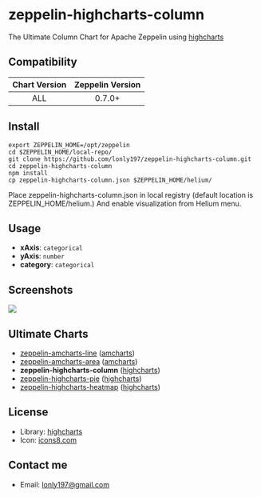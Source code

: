 # zeppelin-highcharts-column

The Ultimate Column Chart for Apache Zeppelin using [highcharts](https://www.highcharts.com/)


## Compatibility

| Chart Version | Zeppelin Version |
| :---: | :---: |
| ALL | 0.7.0+ |

## Install

```shell
export ZEPPELIN_HOME=/opt/zeppelin
cd $ZEPPELIN_HOME/local-repo/
git clone https://github.com/lonly197/zeppelin-highcharts-column.git
cd zeppelin-highcharts-column
npm install
cp zeppelin-highcharts-column.json $ZEPPELIN_HOME/helium/
```

Place zeppelin-highcharts-column.json in local registry (default location is ZEPPELIN_HOME/helium.)
And enable visualization from Helium menu.

## Usage

- **xAxis**: `categorical`
- **yAxis**: `number`
- **category**: `categorical`

## Screenshots 

![](https://raw.githubusercontent.com/lonly197/zeppelin-highcharts-column/master/screenshots/column-usage.gif)

## Ultimate Charts

- [zeppelin-amcharts-line](https://github.com/lonly197/zeppelin-amcharts-line) ([amcharts](https://www.amcharts.com/))
- [zeppelin-amcharts-area](https://github.com/ZEPL/zeppelin-amcharts-area) ([amcharts](https://www.amcharts.com/))
- **zeppelin-highcharts-column** ([highcharts](http://www.highcharts.com/))
- [zeppelin-highcharts-pie](https://github.com/lonly197/zeppelin-highcharts-heatmap) ([highcharts](http://www.highcharts.com/))
- [zeppelin-highcharts-heatmap](https://github.com/lonly197/zeppelin-highcharts-heatmap) ([highcharts](http://www.highcharts.com/))

## License

- Library: [highcharts](http://www.highcharts.com/)
- Icon: [icons8.com](https://icons8.com/web-app/for/21126/bar-chart) 

## Contact me

* Email: lonly197@gmail.com

